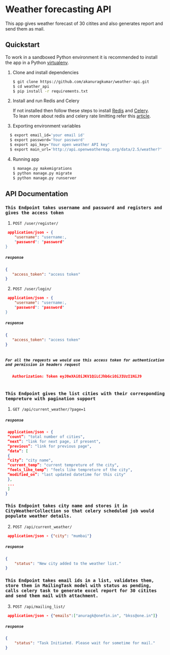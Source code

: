 # Weather forecasting API
This app gives weather forecast of 30 citites and also generates report and send them as mail.
## Quickstart

To work in a sandboxed Python environment it is recommended to install the app in a Python [virtualenv](https://pypi.python.org/pypi/virtualenv).

1. Clone and install dependencies

    ```bash
    $ git clone https://github.com/akanuragkumar/weather-api.git
    $ cd weather_api
    $ pip install -r requirements.txt
    ```
2. Install and run Redis and Celery

   If not installed then follow these steps to install [Redis](https://medium.com/@petehouston/install-and-config-redis-on-mac-os-x-via-homebrew-eb8df9a4f298)
   and [Celery](https://medium.com/@petehouston/install-and-config-redis-on-mac-os-x-via-homebrew-eb8df9a4f298).  
   To lean more about redis and celery rate limitting refer this [article](https://callhub.io/distributed-rate-limiting-with-redis-and-celery/).
   
   
3. Exporting environment variables
 ```bash
   $ export email_id='your email id'
   $ export password='Your password'
   $ export api_key='Your open weather API key'
   $ export main_url='http://api.openweathermap.org/data/2.5/weather?'
   ``` 

4. Running app

   ```bash
   $ manage.py makemigrations 
   $ python manage.py migrate
   $ python manage.py runserver
   ``` 
   
## API Documentation 

### `This Endpoint takes username and password and registers and gives the access token` 

1. `POST /user/register/` 

```json
 application/json - {
    "username": "username:,
    "password": "password"
}
```
##### `response`

```json
{
   "access_token": "access token"
}   
```
2. `POST /user/login/` 

```json
 application/json - {
    "username": "username:,
    "password": "password"
}
```
##### `response`

```json
{
   "access_token": "access token"
}
    
```
##### `For all the requests we would use this access token for authentication and permission in headers request`
```json
   Authorization: Token eyJ0eXAiOiJKV1QiLCJhbGciOiJIUzI1NiJ9
    
```
    

### `This Endpoint gives the list cities with their corresponding tempreture with pagination support ` 

1. `GET /api/current_weather/?page=1` 

##### `response`

```json
 application/json - {
 “count”: "total number of cities",
 “next”: "link for next page, if present",
 “previous”: "link for previous page",
 “data”: [
 {
 “city”: "city name",
 “current_temp”: "current tempreture of the city",
 “feels_like_temp”: "feels like tempreture of the city",
 “modified_on”: "last updated datetime for this city"
 },
 ...
 ]
}
```

### `This Endpoint takes city name and stores it in CityWeatherCollection so that celery scheduled job would populate weather details.` 

2. `POST /api/current_weather/` 

```json
 application/json - {"city": "mumbai"}
```
##### `response`

```json
{
    "status": "New city added to the weather list."
}   
```


### `This Endpoint takes email ids in a list, validates them, store them in MailingTask model with status as pending, calls celery task to generate excel report for 30 citites and send them mail with attachment.`

3. `POST /api/mailing_list/` 

```json
 application/json - {"emails":["anuragk@onefin.in", "bkss@one.in"]}
```
##### `response`

```json
{
    "status": "Task Initiated. Please wait for sometime for mail."
}
    
```
